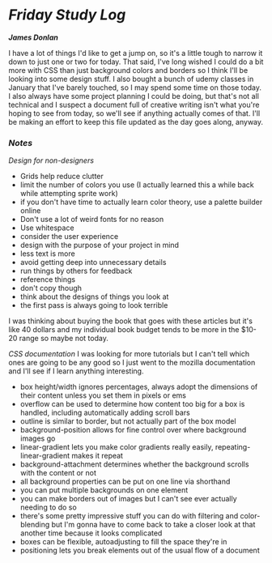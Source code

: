 # _Friday Study Log_

_**James Donlan**_

I have a lot of things I'd like to get a jump on, so it's a little tough to narrow it down to just one or two for today. That said, I've long wished I could do a bit more with CSS than just background colors and borders so I think I'll be looking into some design stuff. I also bought a bunch of udemy classes in January that I've barely touched, so I may spend some time on those today. I also always have some project planning I could be doing, but that's not all technical and I suspect a document full of creative writing isn't what you're hoping to see from today, so we'll see if anything actually comes of that.
I'll be making an effort to keep this file updated as the day goes along, anyway.


### _Notes_

_Design for non-designers_
* Grids help reduce clutter
* limit the number of colors you use (I actually learned this a while back while attempting sprite work)
* if you don't have time to actually learn color theory, use a palette builder online
* Don't use a lot of weird fonts for no reason
* Use whitespace
* consider the user experience
* design with the purpose of your project in mind
* less text is more
* avoid getting deep into unnecessary details
* run things by others for feedback
* reference things
* don't copy though
* think about the designs of things you look at
* the first pass is always going to look terrible

I was thinking about buying the book that goes with these articles but it's like 40 dollars and my individual book budget tends to be more in the $10-20 range so maybe not today.

_CSS documentation_
I was looking for more tutorials but I can't tell which ones are going to be any good so I just went to the mozilla documentation and I'll see if I learn anything interesting.
* box height/width ignores percentages, always adopt the dimensions of their content unless you set them in pixels or ems
* overflow can be used to determine how content too big for a box is handled, including automatically adding scroll bars
* outline is similar to border, but not actually part of the box model
* background-position allows for fine control over where background images go
* linear-gradient lets you make color gradients really easily, repeating-linear-gradient makes it repeat
* background-attachment determines whether the background scrolls with the content or not
* all background properties can be put on one line via shorthand
* you can put multiple backgrounds on one element
* you can make borders out of images but I can't see ever actually needing to do so
* there's some pretty impressive stuff you can do with filtering and color-blending but I'm gonna have to come back to take a closer look at that another time because it looks complicated
* boxes can be flexible, autoadjusting to fill the space they're in
* positioning lets you break elements out of the usual flow of a document
